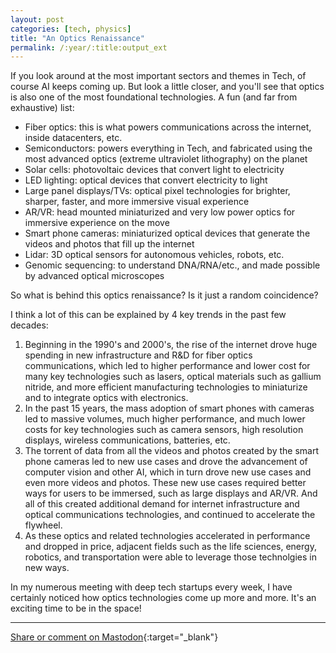 ```yaml
---
layout: post
categories: [tech, physics]
title: "An Optics Renaissance"
permalink: /:year/:title:output_ext
---
```


If you look around at the most important sectors and  themes in Tech, of course AI keeps coming up. But look a little closer, and you'll see that optics is also one of the most foundational technologies.  A fun (and far from exhaustive) list:

- Fiber optics: this is what powers communications across the internet, inside datacenters, etc.
- Semiconductors: powers everything in Tech, and fabricated using the most advanced optics (extreme ultraviolet lithography) on the planet
- Solar cells: photovoltaic devices that convert light to electricity
- LED lighting: optical devices that convert electricity to light
- Large panel displays/TVs: optical pixel technologies for brighter, sharper, faster, and more immersive visual experience
- AR/VR: head mounted miniaturized and very low power optics for immersive experience on the move
- Smart phone cameras: miniaturized optical devices that generate the videos and photos that fill up the internet
- Lidar: 3D optical sensors for autonomous vehicles, robots, etc.
- Genomic sequencing: to understand DNA/RNA/etc., and made possible by advanced optical microscopes

So what is behind this optics renaissance? Is it just a random coincidence?

I think a lot of this can be explained by 4 key trends in the past few decades:

1. Beginning in the 1990's and 2000's, the rise of the internet drove huge spending in new infrastructure and R&D for fiber optics communications, which led to higher performance and lower cost for many key technologies such as lasers,  optical materials such as gallium nitride, and more efficient manufacturing technologies to miniaturize and to integrate optics with electronics.
2. In the past 15 years, the mass adoption of smart phones with cameras led to massive volumes, much higher performance, and much lower costs for key technologies such as camera sensors, high resolution displays, wireless communications, batteries, etc.
3. The torrent of data from all the videos and photos created by the smart phone cameras led to new use cases and drove the advancement of computer vision and other AI, which in turn drove new use cases and even more videos and photos. These new use cases required better ways for users to be immersed, such as large displays and AR/VR. And all of this created additional demand for internet infrastructure and optical communications technologies, and continued to accelerate the flywheel.
4. As these optics and related technologies accelerated in performance and dropped in price, adjacent fields such as the life sciences, energy, robotics, and transportation were able to leverage those technolgies in new ways.

In my numerous meeting with deep tech startups every week, I have certainly noticed how optics technologies come up more and more. It's an exciting time to be in the space!

---

[Share or comment on Mastodon](https://hachyderm.io/@Sunfishstanford/109505183040302148){:target="_blank"}


